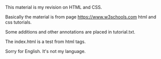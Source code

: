 This material is my revision on HTML and CSS. 

Basically the material is from page https://www.w3schools.com html and css tutorials.

Some additions and other annotations are placed in tutorial.txt.

The index.html is a test from html tags.

Sorry for English. It's not my language.